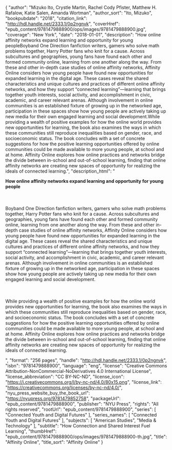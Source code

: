 {
  "author": "Mizuko Ito, Crystle Martin, Rachel Cody Pfister, Matthew H. Rafalow, Katie Salen, Amanda Wortman",
  "author_sort": "Ito, Mizuko",
  "bookpubdate": "2018",
  "citation_link": "http://hdl.handle.net/2333.1/0p2ngnvk",
  "coverHref": "epub_content/9781479888900/ops/images/9781479888900.jpg",
  "coverage": "New York",
  "date": "2018-01-01",
  "description": "How online affinity networks expand learning and opportunity for young peopleBoyband One Direction fanfiction writers, gamers who solve math problems together, Harry Potter fans who knit for a cause. Across subcultures and geographies, young fans have found each other and formed community online, learning from one another along the way. From these and other in-depth case studies of online affinity networks, Affinity Online considers how young people have found new opportunities for expanded learning in the digital age. These cases reveal the shared characteristics and unique cultures and practices of different online affinity networks, and how they support “connected learning”—learning that brings together youth interests, social activity, and accomplishment in civic, academic, and career relevant arenas. Although involvement in online communities is an established fixture of growing up in the networked age, participation in these spaces show how young people are actively taking up new media for their own engaged learning and social development.While providing a wealth of positive examples for how the online world provides new opportunities for learning, the book also examines the ways in which these communities still reproduce inequalities based on gender, race, and socioeconomic status. The book concludes with a set of concrete suggestions for how the positive learning opportunities offered by online communities could be made available to more young people, at school and at home. Affinity Online explores how online practices and networks bridge the divide between in-school and out-of-school learning, finding that online affinity networks are creating new spaces of opportunity for realizing the ideals of connected learning.",
  "description_html": "<p><b>How online affinity networks expand learning and opportunity for young people</b><br><br><br><br>Boyband One Direction fanfiction writers, gamers who solve math problems together, Harry Potter fans who knit for a cause. Across subcultures and geographies, young fans have found each other and formed community online, learning from one another along the way. From these and other in-depth case studies of online affinity networks, Affinity Online considers how young people have found new opportunities for expanded learning in the digital age. These cases reveal the shared characteristics and unique cultures and practices of different online affinity networks, and how they support “connected learning”—learning that brings together youth interests, social activity, and accomplishment in civic, academic, and career relevant arenas. Although involvement in online communities is an established fixture of growing up in the networked age, participation in these spaces show how young people are actively taking up new media for their own engaged learning and social development.<br><br><br><br>While providing a wealth of positive examples for how the online world provides new opportunities for learning, the book also examines the ways in which these communities still reproduce inequalities based on gender, race, and socioeconomic status. The book concludes with a set of concrete suggestions for how the positive learning opportunities offered by online communities could be made available to more young people, at school and at home. Affinity Online explores how online practices and networks bridge the divide between in-school and out-of-school learning, finding that online affinity networks are creating new spaces of opportunity for realizing the ideals of connected learning.</p>",
  "format": "256 pages",
  "handle": "http://hdl.handle.net/2333.1/0p2ngnvk",
  "isbn": "9781479888900",
  "language": "eng",
  "license": "Creative Commons Attribution-NonCommercial-NoDerivatives 4.0 International License",
  "license_abbreviation": "CC BY-NC-ND",
  "license_icon": "https://i.creativecommons.org/l/by-nc-nd/4.0/80x15.png",
  "license_link": "https://creativecommons.org/licenses/by-nc-nd/4.0/",
  "nyu_press_website_buy_the_book_url": "https://nyupress.org/9781479852758",
  "packageUrl": "epub_content/9781479888900",
  "publisher": "NYU Press",
  "rights": "All rights reserved",
  "rootUrl": "epub_content/9781479888900",
  "series": [
    "Connected Youth and Digital Futures"
  ],
  "series_names": [
    "Connected Youth and Digital Futures"
  ],
  "subjects": [
    "American Studies",
    "Media & Technology"
  ],
  "subtitle": "How Connection and Shared Interest Fuel Learning",
  "thumbHref": "epub_content/9781479888900/ops/images/9781479888900-th.jpg",
  "title": "Affinity Online",
  "title_sort": "Affinity Online"
}
